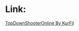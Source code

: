 # Link:
[TopDownShooterOnline By KurFil](https://mega.nz/file/5nNkTSjR#xnfjf-92a_9oiow4VyCx9F0ux8OY5BM8khxeq5puotc)
